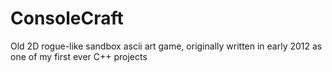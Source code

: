 # ConsoleCraft

Old 2D rogue-like sandbox ascii art game, originally written in early 2012 as one of my first ever C++ projects
